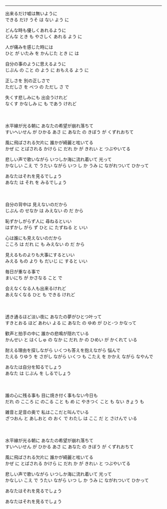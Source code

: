 
---
出来るだけ嘘は無いように\
できる だけ うそ は ない よう に

どんな時も優しくあれるように\
どんな とき も やさしく あれる よう に

人が痛みを感じた時には\
ひと が いたみ を かんじた とき に は

自分の事のように思えるように\
じぶん の こと の よう に おもえる よう に

正しさを 別の正しさで\
ただしさ を べつ の ただし さ で

失くす悲しみにも 出会うけれど\
なくす かなしみ に も であう けれど
\
\
\
\
水平線が光る朝に あなたの希望が崩れ落ちて\
すいへいせん が ひかる あさ に あなた の きぼう が くずれおちて

風に飛ばされる欠片に 誰かが綺麗と呟いてる\
かぜ に とばされる かけら に だれ か が きれい と つぶやいてる

悲しい声で歌いながら いつしか海に流れ着いて 光って\
かなしい こえ で うたい ながら いつ し か うみ に ながれついて ひかって

あなたはそれを見るでしょう\
あなた は それ を みるでしょう
\
\
\
\
自分の背中は 見えないのだから\
じぶん  の  せなか は みえない の だ から

恥ずかしがらず人に 尋ねるといい\
はずかし  がら ず  ひと  に たずねる と いい

心は誰にも見えないのだから\
こころ は だれ に も みえない の だ から

見えるものよりも大事にするといい\
みえる もの より も だいじ  に すると いい

毎日が重なる事で\
まいにち が かさなる こと で

会えなくなる人も出来るけれど\
あえなくなる ひと も できる けれど
\
\
\
\
透き通るほど淡い夜に あなたの夢がひとつ叶って\
すきとおる ほど あわい よる に あなた の ゆめ が ひと-つ かなって

歓声と拍手の中に 誰かの悲鳴が隠れている\
かんせい と はくしゅ の なか に だれ か の ひめい が かくれて いる

耐える理由を探しながら いくつも答えを抱えながら 悩んで\
たえる りゆう を さがし ながら いくつ も こたえ を かかえ ながら なやんで

あなたは自分を知るでしょう\
あなた は じぶん を しるでしょう
\
\
\
\
誰の心に残る事も 目に焼き付く事もない今日も\
だれ の こころ に のこる こと も め に やきつく こと も ない きょう も

雑音と足音の奥で 私はここだと叫んでいる\
ざつおん と あしおと の おく で わたし は ここ だ と さけんで いる
\
\
\
\
水平線が光る朝に あなたの希望が崩れ落ちて\
すいへいせん が ひかる あさ に あなた の きぼう が くずれおちて

風に飛ばされる欠片に 誰かが綺麗と呟いてる\
かぜ に とばされる かけら に だれ か が きれい と つぶやいてる

悲しい声で歌いながら いつしか海に流れ着いて 光って\
かなしい こえ で うたい ながら いつ し か うみ に ながれついて ひかって

あなたはそれを見るでしょう

あなたはそれを見るでしょう
